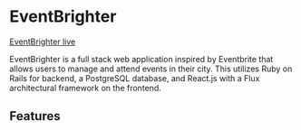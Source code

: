 # EventBrighter

[EventBrighter live][heroku]

[heroku]: http://www.google.com

EventBrighter is a full stack web application inspired by Eventbrite that allows users to manage and attend events in their city. This utilizes Ruby on Rails for backend, a PostgreSQL database, and React.js with a Flux architectural framework on the frontend.

## Features
